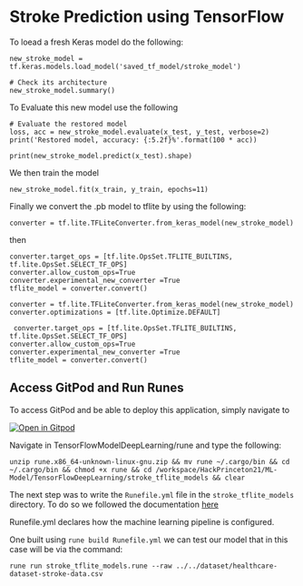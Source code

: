 # Stroke Prediction using TensorFlow


To loead a fresh Keras model do the following: 

```
new_stroke_model = tf.keras.models.load_model('saved_tf_model/stroke_model')

# Check its architecture
new_stroke_model.summary()
```

To Evaluate this new model use the following

```
# Evaluate the restored model
loss, acc = new_stroke_model.evaluate(x_test, y_test, verbose=2)
print('Restored model, accuracy: {:5.2f}%'.format(100 * acc))

print(new_stroke_model.predict(x_test).shape)
```
We then train the model

```
new_stroke_model.fit(x_train, y_train, epochs=11)
```
Finally we convert the .pb model to tflite by using the following:

```
converter = tf.lite.TFLiteConverter.from_keras_model(new_stroke_model)
```

then 
 ```
 converter.target_ops = [tf.lite.OpsSet.TFLITE_BUILTINS, tf.lite.OpsSet.SELECT_TF_OPS]
converter.allow_custom_ops=True
converter.experimental_new_converter =True
tflite_model = converter.convert()
```

```
converter = tf.lite.TFLiteConverter.from_keras_model(new_stroke_model)
converter.optimizations = [tf.lite.Optimize.DEFAULT]
```

```
 converter.target_ops = [tf.lite.OpsSet.TFLITE_BUILTINS, tf.lite.OpsSet.SELECT_TF_OPS]
converter.allow_custom_ops=True
converter.experimental_new_converter =True
tflite_model = converter.convert()
```


## Access GitPod and Run Runes


To access GitPod and be able to deploy this application, simply navigate to 

[![Open in Gitpod](https://gitpod.io/button/open-in-gitpod.svg)](gitpod.io/#https://github.com/9aditya9/HackPrinceton21/tree/main/ML-Model/TensorFlowDeepLearning)

Navigate in TensorFlowModelDeepLearning/rune and type the following:

```
unzip rune.x86_64-unknown-linux-gnu.zip && mv rune ~/.cargo/bin && cd ~/.cargo/bin && chmod +x rune && cd /workspace/HackPrinceton21/ML-Model/TensorFlowDeepLearning/stroke_tflite_models && clear
```

The next step was to write the `Runefile.yml` file in the `stroke_tflite_models` directory. To do so we followed the documentation [here](https://hotg.dev/docs/reference/runefile_yml/)

Runefile.yml declares how the machine learning pipeline is configured. 

One built using `rune build Runefile.yml` we can test our model that in this case will be via the command:

```
rune run stroke_tflite_models.rune --raw ../../dataset/healthcare-dataset-stroke-data.csv
```
